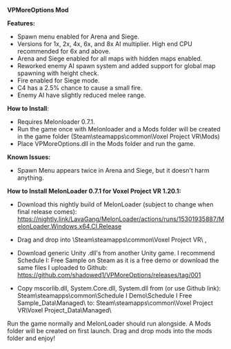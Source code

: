 **VPMoreOptions Mod**

**Features:**

- Spawn menu enabled for Arena and Siege.
- Versions for 1x, 2x, 4x, 6x, and 8x AI multiplier. High end CPU recommended for 6x and above. 
- Arena and Siege enabled for all maps with hidden maps enabled. 
- Reworked enemy AI spawn system and added support for global map spawning with height check.
- Fire enabled for Siege mode.
- C4 has a 2.5% chance to cause a small fire. 
- Enemy AI have slightly reduced melee range.

**How to Install**:

- Requires Melonloader 0.7.1.
- Run the game once with Melonloader and a Mods folder will be created in the game folder (Steam\steamapps\common\Voxel Project VR\Mods)
- Place VPMoreOptions.dll in the Mods folder and run the game.

**Known Issues:**

- Spawn Menu appears twice in Arena and Siege, but it doesn't harm anything.

**How to Install MelonLoader 0.7.1 for Voxel Project VR 1.20.1:**

- Download this nightly build of MelonLoader (subject to change when final release comes):
https://nightly.link/LavaGang/MelonLoader/actions/runs/15301935887/MelonLoader.Windows.x64.CI.Release

- Drag and drop into \Steam\steamapps\common\Voxel Project VR\ ,

- Download  generic Unity .dll's from another Unity game. I recommend Schedule I: Free Sample on Steam as it is a free demo or download the same files I uploaded to Github:
https://github.com/shadowed1/VPMoreOptions/releases/tag/001

- Copy mscorlib.dll, System.Core.dll, System.dll from (or use Github link):
Steam\steamapps\common\Schedule I Demo\Schedule I Free Sample_Data\Managed\ 
to:
Steam\steamapps\common\Voxel Project VR\Voxel Project_Data\Managed\ 

Run the game normally and MelonLoader should run alongside. A Mods folder will be created on first launch. Drag and drop mods into the mods folder and enjoy! 
